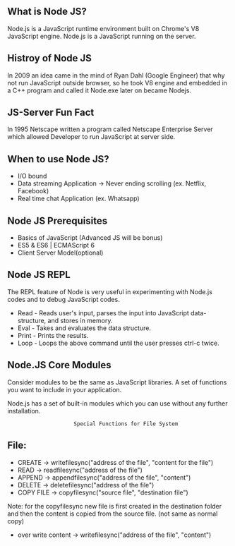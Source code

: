 ## What is Node JS?
Node.js is a JavaScript runtime environment built on Chrome's V8 JavaScript engine.
Node.js is a JavaScript running on the server.

## Histroy of Node JS
In 2009 an idea came in the mind of Ryan Dahl (Google Engineer) that why not run JavaScript outside browser, so he took V8 engine and embedded in a C++ program and called it Node.exe later on became Nodejs.

## JS-Server Fun Fact
In 1995 Netscape written a program called Netscape Enterprise Server which allowed Developer to run JavaScript at server side.

## When to use Node JS?
* I/O bound
* Data streaming Application -> Never ending scrolling (ex. Netflix, Facebook)
* Real time chat Application (ex. Whatsapp)

## Node JS Prerequisites
* Basics of JavaScript (Advanced JS will be bonus)
* ES5 & ES6 | ECMAScript 6
* Client Server Model(optional)

## Node JS REPL
The REPL feature of Node is very useful in experimenting with Node.js codes and to debug JavaScript codes.

* Read - Reads user's input, parses the input into JavaScript data-structure, and stores in memory.
* Eval - Takes and evaluates the data structure.
* Print - Prints the results.
* Loop - Loops the above command until the user presses ctrl-c twice.

## Node.JS Core Modules
Consider modules to be the same as JavaScript libraries. A set of functions you want to include in your application.

Node.js has a set of built-in modules which you can use without any further installation.

                         Special Functions for File System

## File:
* CREATE -> writefilesync("address of the file", "content for the file")
* READ -> readfilesync("address of the file")
* APPEND -> appendfilesync("address of the file", "content")
* DELETE -> deletefilesync("address of the file")
* COPY FILE -> copyfilesync("source file", "destination file")

Note: for the copyfilesync new file is first created in the destination folder and then the content is copied from the source file.  (not same as normal copy)
* over write content -> writefilesync("address of the file", "content")
